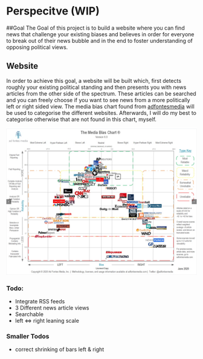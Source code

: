 # Perspecitve (WIP)

##Goal
The Goal of this project is to build a website where you can find news that challenge your existing biases and believes in order for everyone to break out of their news bubble and in the end to foster understanding of opposing political views.

## Website
In order to achieve this goal, a website will be built which, first detects roughly your existing political standing and then presents you with news articles from the other side of the spectrum.
These articles can be searched and you can freely choose if you want to see news from a more politically left or right sided view.
The media bias chart found from [adfontesmedia](https://www.adfontesmedia.com/download-the-media-bias-chart/) will be used to categorise the different websites. Afterwards, I will do my best to categorise otherwise that are not found in this chart, myself.

![](mediaChart.png)

### Todo:
- Integrate RSS feeds
- 3 Different news article views
- Searchable
- left <=> right leaning scale

### Smaller Todos
- correct shrinking of bars left & right
